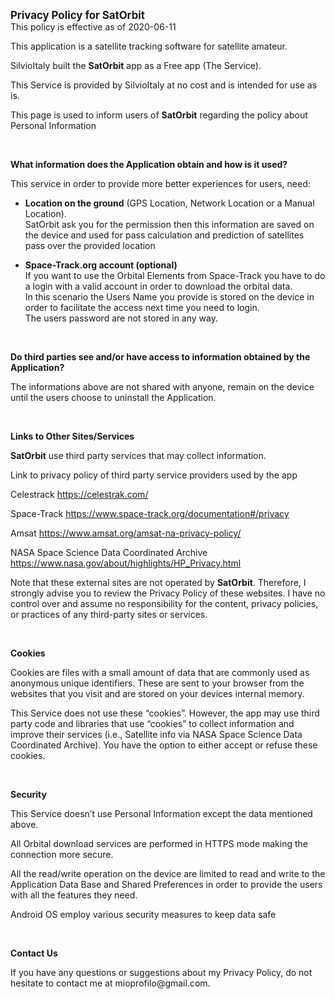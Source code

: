 <html>
<head>
<title>Privacy Policy for SatOrbit</title>
</head>
<body>

<p><big><strong>Privacy Policy for SatOrbit<br /></strong></big>This policy is effective as of 2020-06-11</p>
<p>This application is a satellite tracking software for satellite amateur.</p>
<p>SilvioItaly built the <strong>SatOrbit</strong> app as a Free app (The Service).</p>
<p>This Service is provided by SilvioItaly at no cost and is intended for use as is.</p>
<p>This page is used to inform users of <strong>SatOrbit</strong> regarding the policy about Personal Information</p>
<p>&nbsp;</p>
<p><strong>What information does the Application obtain and how is it used?</strong></p>
<p>This service in order to provide more better experiences for users, need:</p>
<ul>
<li><strong>Location on the ground</strong> (GPS Location, Network Location or a Manual Location).<br>
SatOrbit ask you for the permission then this information are saved on the device and used for pass calculation and prediction of satellites pass over the provided location
</li>
</ul>
<ul>
<li><strong>Space-Track.org account (optional)<br /></strong>If you want to use the Orbital Elements from Space-Track you have to do a login with a valid account in order to download the orbital data.<br />In this scenario the Users Name you provide is stored on the device in order to facilitate the access next time you need to login.<br />The users password are not stored in any way.</li>
</ul>
<p>&nbsp;</p>
<p><strong>Do third parties see and/or have access to information obtained by the Application?</strong></p>
<p>The informations above are not shared with anyone, remain on the device until the users choose to uninstall the Application.</p>
<p>&nbsp;</p>
<p><strong>Links to Other Sites/Services</strong></p>
<p><strong>SatOrbit</strong> use third party services that may collect information.</p>
<p>Link to privacy policy of third party service providers used by the app</p>
<p>Celestrack <a href="https://celestrak.com/">https://celestrak.com/</a></p>
<p>Space-Track <a href="https://www.space-track.org/documentation#/privacy">https://www.space-track.org/documentation#/privacy</a></p>
<p>Amsat <a href="https://www.amsat.org/amsat-na-privacy-policy/">https://www.amsat.org/amsat-na-privacy-policy/</a></p>
<p>NASA Space Science Data Coordinated Archive <a href="https://www.nasa.gov/about/highlights/HP_Privacy.html">https://www.nasa.gov/about/highlights/HP_Privacy.html</a></p>
<p>Note that these external sites are not operated by <strong>SatOrbit</strong>. Therefore, I strongly advise you to review the Privacy Policy of these websites. I have no control over and assume no responsibility for the content, privacy policies, or practices of any third-party sites or services.</p>
<p>&nbsp;</p>
<p><strong>Cookies</strong></p>
<p>Cookies are files with a small amount of data that are commonly used as anonymous unique identifiers. These are sent to your browser from the websites that you visit and are stored on your devices internal memory.</p>
<p>This Service does not use these &ldquo;cookies&rdquo;. However, the app may use third party code and libraries that use &ldquo;cookies&rdquo; to collect information and improve their services (i.e., Satellite info via NASA Space Science Data Coordinated Archive). You have the option to either accept or refuse these cookies.</p>
<p>&nbsp;</p>
<p><strong>Security</strong></p>
<p>This Service doesn&rsquo;t use Personal Information except the data mentioned above.</p>
<p>All Orbital download services are performed in HTTPS mode making the connection more secure.</p>
<p>All the read/write operation on the device are limited to read and write to the Application Data Base and Shared Preferences in order to provide the users with all the features they need.</p>
<p>Android OS employ various security measures to keep data safe</p>
<p>&nbsp;</p>
<p><strong>Contact Us</strong></p>
<p>If you have any questions or suggestions about my Privacy Policy, do not hesitate to contact me at mioprofilo@gmail.com.</p>

</body>
</html>
